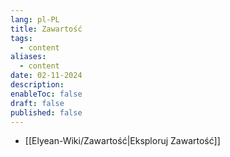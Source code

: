 ```yaml
---
lang: pl-PL
title: Zawartość
tags:
  - content
aliases:
  - content
date: 02-11-2024
description: 
enableToc: false
draft: false
published: false
---
```

- [[Elyean-Wiki/Zawartość|Eksploruj Zawartość]]
